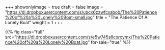 +++
showonlyimage = true
draft = false
image = "https://dl.dropboxusercontent.com/s/ubcx6zzwfcxabob/The%20Patience%20of%20a%20Lonely%20Boat-small.jpg"
title = "The Patience Of A Lonely Boat"
weight = 1
+++

{{% fig class="full" src="https://dl.dropboxusercontent.com/s/e5w745s6corcymx/The%20Patience%20of%20a%20Lonely%20Boat.jpg" for-sale="true" %}}
